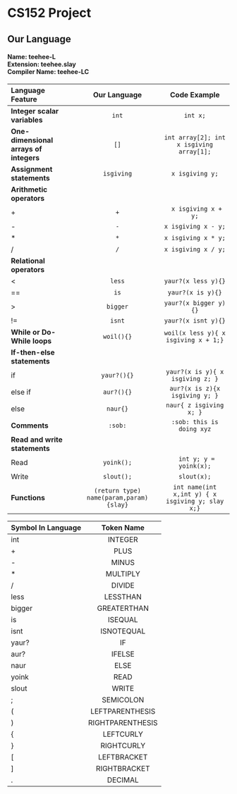 # CS152 Project
## Our Language
#### Name: teehee-L <br />Extension: teehee.slay<br />Compiler Name: teehee-LC
|**Language Feature**|**Our Language**|**Code Example**|
| :--- | :---: | :---: |
|**Integer scalar variables**|`int`|`int x;`|
|**One-dimensional arrays of integers**| `[]`| `int array[2]; int x isgiving array[1];` |
|**Assignment statements**|`isgiving`|`x isgiving y;`|
|**Arithmetic operators**|
|+|`+`|` x isgiving x + y;`|
|-|`-`|`x isgiving x - y;`|
|*|`*`|`x isgiving x * y;`|
|/|`/`|`x isgiving x / y;`|
|**Relational operators**|
|<|`less`|`yaur?(x less y){}`|
|==|`is`|`yaur?(x is y){}`|
|>|`bigger`|`yaur?(x bigger y){}`|
|!=|`isnt`|`yaur?(x isnt y){}`|
|**While or Do-While loops**|`woil(){}`|`woil(x less y){ x isgiving x + 1;}`|
|**If-then-else statements**|
|if|`yaur?(){}`|`yaur?(x is y){ x isgiving z; }`|
|else if|`aur?(){}`|`aur?(x is z){x isgiving y; }`|
|else|`naur{}`|`naur{ z isgiving x; }`|
|**Comments**|`:sob:`|`:sob: this is doing xyz`|
|**Read and write statements**|
|Read|`yoink();`|` int y; y = yoink(x);`|
|Write|`slout();`|`slout(x);`|
|**Functions**|`(return type) name(param,param) {slay}`|`int name(int x,int y) { x isgiving y; slay x;}`|

|**Symbol In Language**|**Token Name**|
| :--- | :---: |
|int|INTEGER|
|+|PLUS|
|-|MINUS|
|*|MULTIPLY|
|/|DIVIDE
|less|LESSTHAN|
|bigger|GREATERTHAN|
|is|ISEQUAL|
|isnt|ISNOTEQUAL|
|yaur?|IF|
|aur?|IFELSE|
|naur|ELSE|
|yoink|READ|
|slout|WRITE|
|;|SEMICOLON|
|(|LEFTPARENTHESIS|
|)|RIGHTPARENTHESIS|
|{|LEFTCURLY|
|}|RIGHTCURLY|
|[|LEFTBRACKET|
|]|RIGHTBRACKET|
|.|DECIMAL|
